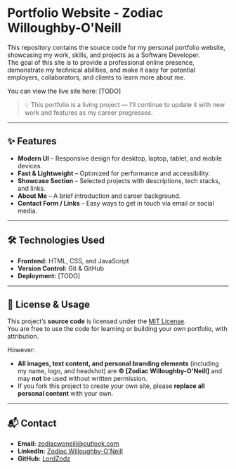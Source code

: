 # Portfolio Website - Zodiac Willoughby-O'Neill

This repository contains the source code for my personal portfolio website, showcasing my work, skills, and projects as a Software Developer.  
The goal of this site is to provide a professional online presence, demonstrate my technical abilities, and make it easy for potential employers, collaborators, and clients to learn more about me.

You can view the live site here: [TODO]

> 💡 This portfolio is a living project — I’ll continue to update it with new work and features as my career progresses.

---

## ✨ Features

- **Modern UI** – Responsive design for desktop, laptop, tablet, and mobile devices.
- **Fast & Lightweight** – Optimized for performance and accessibility.
- **Showcase Section** – Selected projects with descriptions, tech stacks, and links.
- **About Me** – A brief introduction and career background.
- **Contact Form / Links** – Easy ways to get in touch via email or social media.

---

## 🛠️ Technologies Used

- **Frontend:** HTML, CSS, and JavaScript
- **Version Control:** Git & GitHub
- **Deployment:** [TODO]

- ---

## 📜 License & Usage

This project’s **source code** is licensed under the [MIT License](LICENSE).  
You are free to use the code for learning or building your own portfolio, with attribution.

However:
- **All images, text content, and personal branding elements** (including my name, logo, and headshot) are **© [Zodiac Willoughby-O'Neill]** and may **not** be used without written permission.
- If you fork this project to create your own site, please **replace all personal content** with your own.

---

## 📬 Contact

- **Email:** [zodiacwoneill@outlook.com](mailto:zodiacwoneill@outlook.com)  
- **LinkedIn:** [Zodiac Willoughby-O'Neill](https://linkedin.com/in/zodiac-willoughby-o’neill-b216353b)
- **GitHub:** [LordZodz](https://github.com/LordZodz)
